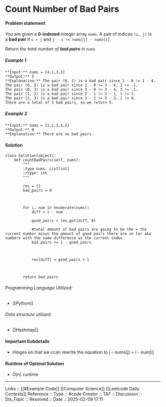 # Count Number of Bad Pairs

#### Problem statement

You are given a **0-indexed** integer array `nums`. A pair of indices `(i, j)` is a **bad pair** if `i < j` and `j - i != nums[j] - nums[i]`.

Return _the total number of **bad pairs** in_ `nums`.
##### Example 1
```
**Input:** nums = [4,1,3,3]
**Output:** 5
**Explanation:** The pair (0, 1) is a bad pair since 1 - 0 != 1 - 4.
The pair (0, 2) is a bad pair since 2 - 0 != 3 - 4, 2 != -1.
The pair (0, 3) is a bad pair since 3 - 0 != 3 - 4, 3 != -1.
The pair (1, 2) is a bad pair since 2 - 1 != 3 - 1, 1 != 2.
The pair (2, 3) is a bad pair since 3 - 2 != 3 - 3, 1 != 0.
There are a total of 5 bad pairs, so we return 5.
```
##### Example 2
```
**Input:** nums = [1,2,3,4,5]
**Output:** 0
**Explanation:** There are no bad pairs.
```
#### Solution
```
class Solution(object):
    def countBadPairs(self, nums):
        """
        :type nums: List[int]
        :rtype: int
        """

        res = {}
        bad_pairs = 0

  

        for i, num in enumerate(nums):
            diff = i - num

            good_pairs = res.get(diff, 0)

			#total amount of bad pairs are going to be the = the current number minus the amount of good pairs there are so far aka numbers with the same difference as the current index
            bad_pairs += i - good_pairs

  

            res[diff] = good_pairs + 1

  

        return bad_pairs
```

###### Programming Language Utilized:

 - [[Python]]
###### Data structure utilized:

 - [[Hashmap]]
#### Important Subdetails

- Hinges on that we ccan rewrite the equation to j - nums[j] = i - num[i]

#### Runtime of Optimal Solution

- O(n) runtime
---
Links :: [[#Example Code]] [[Computer Science]] [[Leetcode Daily Contests]]
Reference ::
Type :: #code
Creator ::
TAF ::
Discussion ::
Dis_Topic :: 
Resolved ::
Date :: 2025-02-09 17:11
